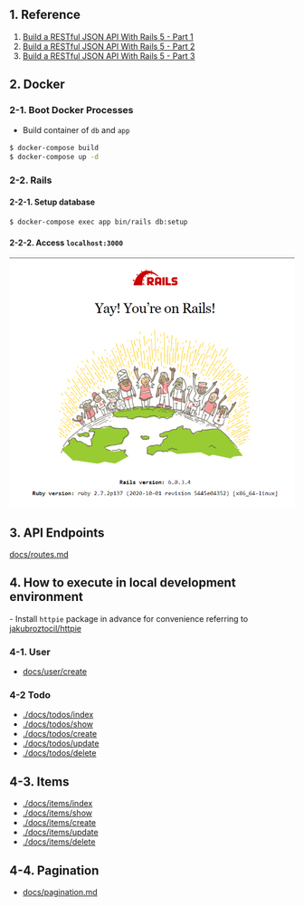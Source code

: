 ## 1. Reference

1. [Build a RESTful JSON API With Rails 5 - Part 1](https://scotch.io/tutorials/build-a-restful-json-api-with-rails-5-part-one)
2. [Build a RESTful JSON API With Rails 5 - Part 2](https://scotch.io/tutorials/build-a-restful-json-api-with-rails-5-part-two)
3. [Build a RESTful JSON API With Rails 5 - Part 3](https://scotch.io/tutorials/build-a-restful-json-api-with-rails-5-part-three)

## 2. Docker

### 2-1. Boot Docker Processes

- Build container of `db` and `app`

```bash
$ docker-compose build
$ docker-compose up -d
```

### 2-2. Rails

#### 2-2-1. Setup database

```bash
$ docker-compose exec app bin/rails db:setup
```

#### 2-2-2. Access `localhost:3000`

![Yay! You're on Ruby on Rails](./public/yay!-you're-on-rails!.png)

## 3. API Endpoints

[docs/routes.md](./docs/routes.md)

## 4. How to execute in local development environment

\- Install `httpie` package in advance for convenience referring to [jakubroztocil/httpie](https://github.com/jakubroztocil/httpie)

### 4-1. User

- [docs/user/create](./docs/user/create.md)

### 4-2 Todo

- [./docs/todos/index](./docs/todos/index.md)
- [./docs/todos/show](./docs/todos/show.md)
- [./docs/todos/create](./docs/todos/create.md)
- [./docs/todos/update](./docs/todos/update.md)
- [./docs/todos/delete](./docs/todos/delete.md)

## 4-3. Items

- [./docs/items/index](./docs/items/index.md)
- [./docs/items/show](./docs/items/show.md)
- [./docs/items/create](./docs/items/create.md)
- [./docs/items/update](./docs/items/update.md)
- [./docs/items/delete](./docs/items/delete.md)

## 4-4. Pagination

- [docs/pagination.md](./docs/pagination.md)
